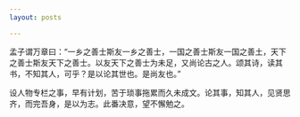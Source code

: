 ```yaml
---
layout: posts

---
```


孟子谓万章曰：“一乡之善士斯友一乡之善士，一国之善士斯友一国之善土，天下之善士斯友天下之善士。以友天下之善士为未足，又尚论古之人。颂其诗，读其书，不知其人，可乎？是以论其世也。是尚友也。”

设人物专栏之事，早有计划，苦于琐事拖累而久未成文。论其事，知其人，见贤思齐，而完吾身，是以为志。此番决意，望不懈勉之。
